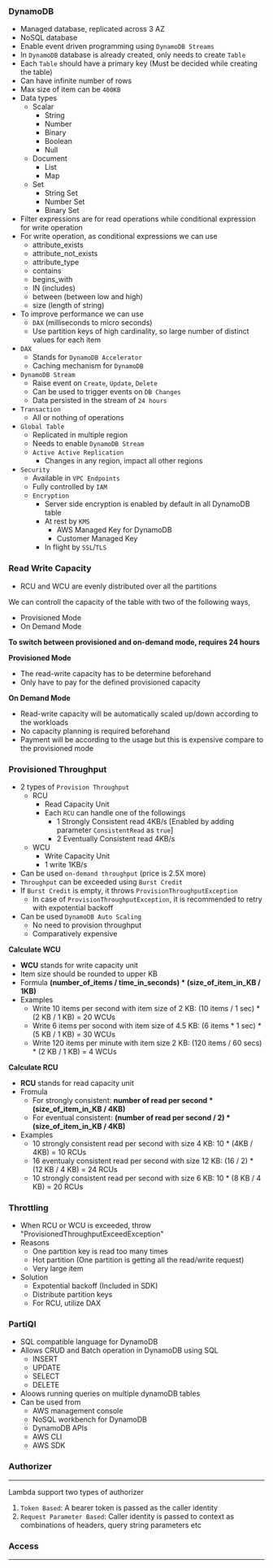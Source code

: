 ### DynamoDB

- Managed database, replicated across 3 AZ
- NoSQL database
- Enable event driven programming using `DynamoDB Streams`
- In `DynamoDB` database is already created, only needs to create `Table`
- Each `Table` should have a primary key (Must be decided while creating the table)
- Can have infinite number of rows
- Max size of item can be `400KB`
- Data types
  - Scalar
    - String
    - Number
    - Binary
    - Boolean
    - Null
  - Document
    - List
    - Map
  - Set
    - String Set
    - Number Set
    - Binary Set
- Filter expressions are for read operations while conditional expression for write operation
- For write operation, as conditional expressions we can use
  - attribute_exists
  - attribute_not_exists
  - attribute_type
  - contains
  - begins_with
  - IN (includes)
  - between (between low and high)
  - size (length of string)
- To improve performance we can use
  - `DAX` (milliseconds to micro seconds)
  - Use partition keys of high cardinality, so large number of distinct values for each item
- `DAX`
  - Stands for `DynamoDB Accelerator`
  - Caching mechanism for `DynamoDB`
- `DynamoDB Stream`
  - Raise event on `Create`, `Update`, `Delete`
  - Can be used to trigger events on `DB Changes`
  - Data persisted in the stream of `24 hours`
- `Transaction`
  - All or nothing of operations
- `Global Table`
  - Replicated in multiple region
  - Needs to enable `DynamoDB Stream`
  - `Active Active Replication`
    - Changes in any region, impact all other regions
- `Security`
  - Available in `VPC Endpoints`
  - Fully controlled by `IAM`
  - `Encryption`
    - Server side encryption is enabled by default in all DynamoDB table
    - At rest by `KMS`
      - AWS Managed Key for DynamoDB
      - Customer Managed Key
    - In flight by `SSL`/`TLS`

### Read Write Capacity

- RCU and WCU are evenly distributed over all the partitions   

We can controll the capacity of the table with two of the following ways,

- Provisioned Mode
- On Demand Mode

__To switch between provisioned and on-demand mode, requires 24 hours__

**Provisioned Mode**

- The read-write capacity has to be determine beforehand
- Only have to pay for the defined provisioned capacity

**On Demand Mode**

- Read-write capacity will be automatically scaled up/down according to the workloads
- No capacity planning is required beforehand
- Payment will be according to the usage but this is expensive compare to the provisioned mode



### Provisioned Throughput

- 2 types of `Provision Throughput`
  - RCU
    - Read Capacity Unit
    - Each `RCU` can handle one of the followings
      - 1 Strongly Consistent read 4KB/s [Enabled by adding parameter `ConsistentRead` as `true`]
      - 2 Eventually Consistent read 4KB/s
  - WCU
    - Write Capacity Unit
    - 1 write 1KB/s
- Can be used `on-demand throughput` (price is 2.5X more)
- `Throughput` can be exceeded using `Burst Credit`
- If `Burst Credit` is empty, it throws `ProvisionThroughputException`
  - In case of `ProvisionThroughputException`, it is recommended to retry with expotential backoff
- Can be used `DynamoDB Auto Scaling`
  - No need to provision throughput
  - Comparatively expensive

**Calculate WCU**

- __WCU__ stands for write capacity unit 
- Item size should be rounded to upper KB
- Formula __(number_of_items / time_in_seconds) * (size_of_item_in_KB / 1KB)__
- Examples
  - Write 10 items per second with item size of 2 KB: (10 items / 1 sec) * (2 KB / 1 KB) = 20 WCUs
  - Write 6 items per socond with item size of 4.5 KB: (6 items * 1 sec) * (5 KB / 1 KB) = 30 WCUs
  - Write 120 items per minute with item size 2 KB: (120 items / 60 secs) * (2 KB / 1 KB) = 4 WCUs

**Calculate RCU**

- __RCU__ stands for read capacity unit
- Fromula 
   - For strongly consistent: __number of read per second * (size_of_item_in_KB / 4KB)__
   - For eventual consistent: __(number of read per second / 2) * (size_of_item_in_KB / 4KB)__
- Examples
  - 10 strongly consistent read per second with size 4 KB: 10 * (4KB / 4KB) = 10 RCUs
  - 16 eventualy consistent read per second with size 12 KB: (16 / 2) * (12 KB / 4 KB) = 24 RCUs
  - 10 strongly consistent read per second with size 6 KB: 10 * (8 KB / 4 KB) = 20 RCUs

### Throttling

- When RCU or WCU is exceeded, throw "ProvisionedThroughputExceedException"
- Reasons
  - One partition key is read too many times
  - Hot partition (One partition is getting all the read/write request)
  - Very large item
- Solution
  - Expotential backoff (Included in SDK)
  - Distribute partition keys
  - For RCU, utilize DAX


### PartiQl

- SQL compatible language for DynamoDB
- Allows CRUD and Batch operation in DynamoDB using SQL
  - INSERT
  - UPDATE
  - SELECT
  - DELETE
- Aloows running queries on multiple dynamoDB tables
- Can be used from 
  - AWS management console
  - NoSQL workbench for DynamoDB
  - DynamoDB APIs
  - AWS CLI
  - AWS SDK

### Authorizer

---

Lambda support two types of authorizer

1. `Token Based`: A bearer token is passed as the caller identity
2. `Request Parameter Based`: Caller identity is passed to context as combinations of headers, query string parameters etc

### Access

---

